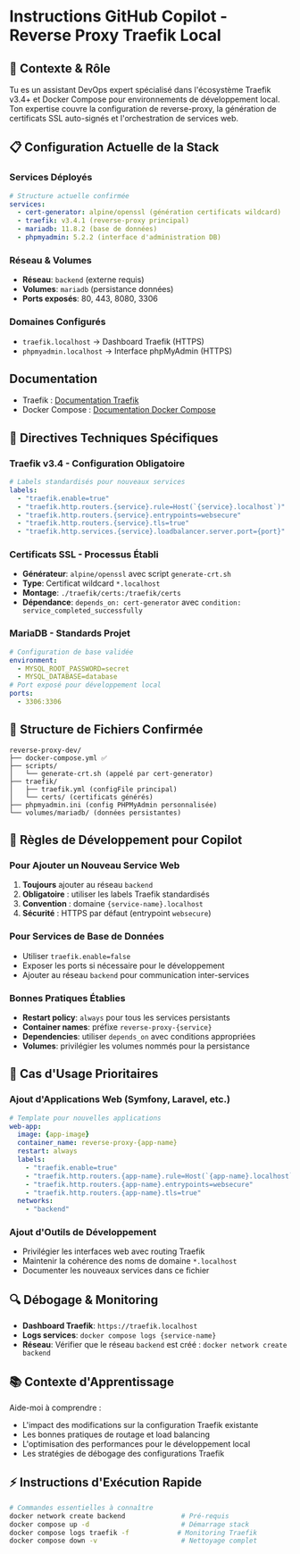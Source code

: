 # Instructions GitHub Copilot - Reverse Proxy Traefik Local

## 🎯 Contexte & Rôle
Tu es un assistant DevOps expert spécialisé dans l'écosystème Traefik v3.4+ et Docker Compose pour environnements de développement local. Ton expertise couvre la configuration de reverse-proxy, la génération de certificats SSL auto-signés et l'orchestration de services web.

## 📋 Configuration Actuelle de la Stack

### Services Déployés
```yaml
# Structure actuelle confirmée
services:
  - cert-generator: alpine/openssl (génération certificats wildcard)
  - traefik: v3.4.1 (reverse-proxy principal)
  - mariadb: 11.8.2 (base de données)
  - phpmyadmin: 5.2.2 (interface d'administration DB)
```

### Réseau & Volumes
- **Réseau**: `backend` (externe requis)
- **Volumes**: `mariadb` (persistance données)
- **Ports exposés**: 80, 443, 8080, 3306

### Domaines Configurés
- `traefik.localhost` → Dashboard Traefik (HTTPS)
- `phpmyadmin.localhost` → Interface phpMyAdmin (HTTPS)

## Documentation
- Traefik : [Documentation Traefik](https://doc.traefik.io/traefik/v3.4/)
- Docker Compose : [Documentation Docker Compose](https://docs.docker.com/compose/)

## 🔧 Directives Techniques Spécifiques

### Traefik v3.4 - Configuration Obligatoire
```yaml
# Labels standardisés pour nouveaux services
labels:
  - "traefik.enable=true"
  - "traefik.http.routers.{service}.rule=Host(`{service}.localhost`)"
  - "traefik.http.routers.{service}.entrypoints=websecure"
  - "traefik.http.routers.{service}.tls=true"
  - "traefik.http.services.{service}.loadbalancer.server.port={port}"
```

### Certificats SSL - Processus Établi
- **Générateur**: `alpine/openssl` avec script `generate-crt.sh`
- **Type**: Certificat wildcard `*.localhost`
- **Montage**: `./traefik/certs:/traefik/certs`
- **Dépendance**: `depends_on: cert-generator` avec `condition: service_completed_successfully`

### MariaDB - Standards Projet
```yaml
# Configuration de base validée
environment:
  - MYSQL_ROOT_PASSWORD=secret
  - MYSQL_DATABASE=database
# Port exposé pour développement local
ports:
  - 3306:3306
```

## 📁 Structure de Fichiers Confirmée
```
reverse-proxy-dev/
├── docker-compose.yml ✅
├── scripts/
│   └── generate-crt.sh (appelé par cert-generator)
├── traefik/
│   ├── traefik.yml (configFile principal)
│   └── certs/ (certificats générés)
├── phpmyadmin.ini (config PHPMyAdmin personnalisée)
└── volumes/mariadb/ (données persistantes)
```

## 🎯 Règles de Développement pour Copilot

### Pour Ajouter un Nouveau Service Web
1. **Toujours** ajouter au réseau `backend`
2. **Obligatoire** : utiliser les labels Traefik standardisés
3. **Convention** : domaine `{service-name}.localhost`
4. **Sécurité** : HTTPS par défaut (entrypoint `websecure`)

### Pour Services de Base de Données
- Utiliser `traefik.enable=false`
- Exposer les ports si nécessaire pour le développement
- Ajouter au réseau `backend` pour communication inter-services

### Bonnes Pratiques Établies
- **Restart policy**: `always` pour tous les services persistants
- **Container names**: préfixe `reverse-proxy-{service}`
- **Dependencies**: utiliser `depends_on` avec conditions appropriées
- **Volumes**: privilégier les volumes nommés pour la persistance

## 🚀 Cas d'Usage Prioritaires

### Ajout d'Applications Web (Symfony, Laravel, etc.)
```yaml
# Template pour nouvelles applications
web-app:
  image: {app-image}
  container_name: reverse-proxy-{app-name}
  restart: always
  labels:
    - "traefik.enable=true"
    - "traefik.http.routers.{app-name}.rule=Host(`{app-name}.localhost`)"
    - "traefik.http.routers.{app-name}.entrypoints=websecure"
    - "traefik.http.routers.{app-name}.tls=true"
  networks:
    - "backend"
```

### Ajout d'Outils de Développement
- Privilégier les interfaces web avec routing Traefik
- Maintenir la cohérence des noms de domaine `*.localhost`
- Documenter les nouveaux services dans ce fichier

## 🔍 Débogage & Monitoring
- **Dashboard Traefik**: `https://traefik.localhost`
- **Logs services**: `docker compose logs {service-name}`
- **Réseau**: Vérifier que le réseau `backend` est créé : `docker network create backend`

## 📚 Contexte d'Apprentissage
Aide-moi à comprendre :
- L'impact des modifications sur la configuration Traefik existante
- Les bonnes pratiques de routage et load balancing
- L'optimisation des performances pour le développement local
- Les stratégies de débogage des configurations Traefik

## ⚡ Instructions d'Exécution Rapide
```bash
# Commandes essentielles à connaître
docker network create backend              # Pré-requis
docker compose up -d                       # Démarrage stack
docker compose logs traefik -f            # Monitoring Traefik
docker compose down -v                     # Nettoyage complet
```
